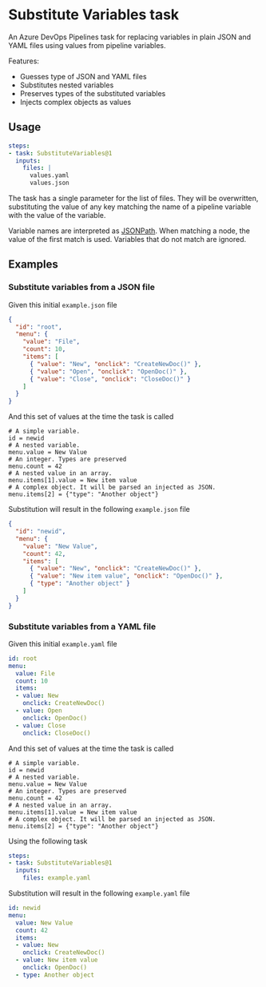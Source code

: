 # Substitute Variables task

An Azure DevOps Pipelines task for replacing variables in plain JSON and YAML
files using values from pipeline variables.

Features:

- Guesses type of JSON and YAML files
- Substitutes nested variables
- Preserves types of the substituted variables
- Injects complex objects as values

## Usage

```yaml
steps:
- task: SubstituteVariables@1
  inputs:
    files: |
      values.yaml
      values.json
```

The task has a single parameter for the list of files. They will be overwritten,
substituting the value of any key matching the name of a pipeline variable with
the value of the variable.

Variable names are interpreted as [JSONPath](https://goessner.net/articles/JsonPath/).
When matching a node, the value of the first match is used. Variables that do not match
are ignored.

## Examples

### Substitute variables from a JSON file

Given this initial `example.json` file

```json
{
  "id": "root",
  "menu": {
    "value": "File",
    "count": 10,
    "items": [
      { "value": "New", "onclick": "CreateNewDoc()" },
      { "value": "Open", "onclick": "OpenDoc()" },
      { "value": "Close", "onclick": "CloseDoc()" }
    ]
  }
}
```

And this set of values at the time the task is called

```
# A simple variable.
id = newid
# A nested variable.
menu.value = New Value
# An integer. Types are preserved
menu.count = 42
# A nested value in an array.
menu.items[1].value = New item value
# A complex object. It will be parsed an injected as JSON.
menu.items[2] = {"type": "Another object"}
```

Substitution will result in the following `example.json` file

```json
{
  "id": "newid",
  "menu": {
    "value": "New Value",
    "count": 42,
    "items": [
      { "value": "New", "onclick": "CreateNewDoc()" },
      { "value": "New item value", "onclick": "OpenDoc()" },
      { "type": "Another object" }
    ]
  }
}
```

### Substitute variables from a YAML file

Given this initial `example.yaml` file

```yaml
id: root
menu:
  value: File
  count: 10
  items:
  - value: New
    onclick: CreateNewDoc()
  - value: Open
    onclick: OpenDoc()
  - value: Close
    onclick: CloseDoc()
```

And this set of values at the time the task is called

```
# A simple variable.
id = newid
# A nested variable.
menu.value = New Value
# An integer. Types are preserved
menu.count = 42
# A nested value in an array.
menu.items[1].value = New item value
# A complex object. It will be parsed an injected as JSON.
menu.items[2] = {"type": "Another object"}
```

Using the following task

```yaml
steps:
- task: SubstituteVariables@1
  inputs:
    files: example.yaml
```

Substitution will result in the following `example.yaml` file

```yaml
id: newid
menu:
  value: New Value
  count: 42
  items:
  - value: New
    onclick: CreateNewDoc()
  - value: New item value
    onclick: OpenDoc()
  - type: Another object
```
